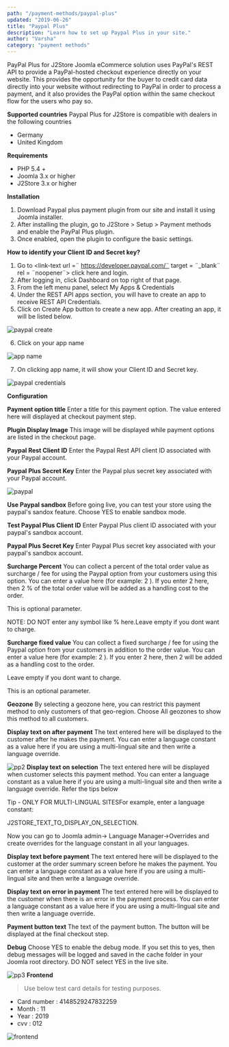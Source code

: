 ```yaml
---
path: "/payment-methods/paypal-plus"
updated: "2019-06-26"
title: "Paypal Plus"
description: "Learn how to set up Paypal Plus in your site."
author: "Varsha"
category: "payment methods"
---
```


PayPal Plus for J2Store Joomla eCommerce solution uses PayPal's REST API to provide a PayPal-hosted checkout experience directly on your website. This provides the opportunity for the buyer to credit card data directly into your website without redirecting to PayPal in order to process a payment, and it also provides the PayPal option within the same checkout flow for the users who pay so.

**Supported countries**
Paypal Plus for J2Store is compatible with dealers in the following countries

* Germany
* United Kingdom

**Requirements**
* PHP 5.4 +
* Joomla 3.x or higher
* J2Store 3.x or higher

**Installation**
1. Download Paypal plus payment plugin from our site and install it using Joomla installer.
2. After installing the plugin, go to J2Store > Setup > Payment methods and enable the PayPal Plus plugin.
3. Once enabled, open the plugin to configure the basic settings.


**How to identify your Client ID and Secret key?**
1. Go to <link-text url =¨ https://developer.paypal.com/¨ target = ¨_blank¨ rel = ¨noopener¨> click here </link-text> and login.
2. After logging in, click Dashboard on top right of that page.
3. From the left menu panel, select My Apps & Credentials
4. Under the REST API apps section, you will have to create an app to receive REST API Credentials.
5. Click on Create App button to create a new app. After creating an app, it will be listed below.


![paypal create](https://raw.githubusercontent.com/j2store/doc-images/master//payment-methods/paypal-plus/paypal-create-app.png)

6. Click on your app name

![app name](https://raw.githubusercontent.com/j2store/doc-images/master//payment-methods/paypal-plus/paypal-app-name.png)

7. On clicking app name, it will show your Client ID and Secret key.

![paypal credentials](https://raw.githubusercontent.com/j2store/doc-images/master//payment-methods/paypal-plus/paypal-credentials.png)

**Configuration**

**Payment option title**
Enter a title for this payment option. The value entered here will displayed at checkout payment step.

**Plugin Display Image**
This image will be displayed while payment options are listed in the checkout page.

**Paypal Rest Client ID**
Enter the Paypal Rest API client ID associated with your Paypal account.

**Paypal Plus Secret Key**
Enter the Paypal plus secret key associated with your Paypal account.

![paypal](https://raw.githubusercontent.com/j2store/doc-images/master//payment-methods/paypal-plus/paypal-plus-config-1.png)

**Use Paypal sandbox**
Before going live, you can test your store using the paypal's sandox feature. Choose YES to enable sandbox mode.

**Test Paypal Plus Client ID**
Enter Paypal Plus client ID associated with your paypal's sandbox account.

**Paypal Plus Secret Key**
Enter Paypal Plus secret key associated with your paypal's sandbox account.

**Surcharge Percent**
You can collect a percent of the total order value as surcharge / fee for using the Paypal option from your customers using this option. You can enter a value here (for example: 2 ). If you enter 2 here, then 2 % of the total order value will be added as a handling cost to the order.

This is optional parameter.

NOTE: DO NOT enter any symbol like % here.Leave empty if you dont want to charge.

**Surcharge fixed value**
You can collect a fixed surcharge / fee for using the Paypal option from your customers in addition to the order value. You can enter a value here (for example: 2 ). If you enter 2 here, then 2 will be added as a handling cost to the order.

Leave empty if you dont want to charge.

This is an optional parameter.

**Geozone**
By selecting a geozone here, you can restrict this payment method to only customers of that geo-region. Choose All geozones to show this method to all customers.

**Display text on after payment**
The text entered here will be displayed to the customer after he makes the payment. You can enter a language constant as a value here if you are using a multi-lingual site and then write a language override.

![pp2](https://raw.githubusercontent.com/j2store/doc-images/master//payment-methods/paypal-plus/paypalplus-02.png)
**Display text on selection**
The text entered here will be displayed when customer selects this payment method. You can enter a language constant as a value here if you are using a multi-lingual site and then write a language override. Refer the tips below

Tip - ONLY FOR MULTI-LINGUAL SITESFor example, enter a language constant:

J2STORE_TEXT_TO_DISPLAY_ON_SELECTION.

Now you can go to Joomla admin-> Language Manager->Overrides and create overrides for the language constant in all your languages.

**Display text before payment**
The text entered here will be displayed to the customer at the order summary screen before he makes the payment. You can enter a language constant as a value here if you are using a multi-lingual site and then write a language override.

**Display text on error in payment**
The text entered here will be displayed to the customer when there is an error in the payment process.
You can enter a language constant as a value here if you are using a multi-lingual site and then write a language override.

**Payment button text**
The text of the payment button. The button will be displayed at the final checkout step.

**Debug**
Choose YES to enable the debug mode. If you set this to yes, then debug messages will be logged and saved in the cache folder in your Joomla root directory. DO NOT select YES in the live site.

![pp3](https://raw.githubusercontent.com/j2store/doc-images/master//payment-methods/paypal-plus/paypalplus-03.png)
**Frontend**
> Use below test card details for testing purposes.

* Card number : 4148529247832259
* Month : 11
* Year : 2019
* cvv : 012

![frontend](https://raw.githubusercontent.com/j2store/doc-images/master//payment-methods/paypal-plus/frontend.png)
